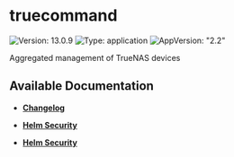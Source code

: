 # truecommand

![Version: 13.0.9](https://img.shields.io/badge/Version-13.0.9-informational?style=flat-square) ![Type: application](https://img.shields.io/badge/Type-application-informational?style=flat-square) ![AppVersion: "2.2"](https://img.shields.io/badge/AppVersion-"2.2"-informational?style=flat-square)

Aggregated management of TrueNAS devices

## Available Documentation

- [**Changelog**](CHANGELOG)

- [**Helm Security**](container-security)

- [**Helm Security**](helm-security)


